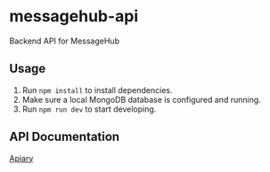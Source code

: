 # messagehub-api
Backend API for MessageHub

## Usage
1. Run `npm install` to install dependencies.
2. Make sure a local MongoDB database is configured and running.
3. Run `npm run dev` to start developing.

## API Documentation
[Apiary](http://docs.messagehubapi.apiary.io)
